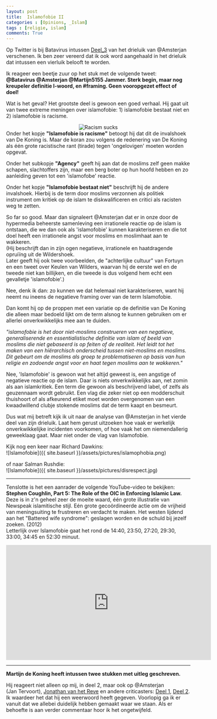 ```yaml
---
layout: post
title:  Islamofobie II
categories : [Opinions, _Islam]
tags : [religie, islam]
comments: True
---
```


Op Twitter is bij Batavirus intussen 
<a href="http://batavirus.nl/2016/05/12/islamofobie-stand-land-deel-3/" target="_blank">Deel_3</a> van het drieluik van @Amsterjan verschenen. Ik ben zeer vereerd dat ik ook word aangehaald in het drieluik dat intussen een vierluik belooft te worden.

Ik reageer een beetje zuur op het stuk met de volgende tweet:<br>
<b>@Batavirus @Amsterjan @Martijn5155 Jammer. Sterk begin, maar nog kreupeler definitie I-woord, en #framing. Geen vooropgezet effect of doel!</b>

Wat is het geval? Het grootste deel is gewoon een goed verhaal.
Hij gaat uit van twee extreme meningen over islamofobie: 1) islamofobie bestaat niet en 2) islamofobie is racisme. 
<div align="center">
<img src="{{ site.baseurl }}/assets/pictures/sucks.jpg" alt="Racism sucks">
</div>
Onder het kopje <b>"Islamofobie is racisme"</b> betoogt hij dat dit de invalshoek van De&nbsp;Koning is. Maar de koran zou volgens de redenering van De Koning als &eacute;&eacute;n grote racistische rant (tirade) tegen 'ongelovigen' moeten worden opgevat.

Onder het subkopje <b>"Agency"</b> geeft hij aan dat de moslims zelf geen makke schapen, slachtoffers zijn, maar een berg boter op hun hoofd hebben en zo aanleiding geven tot een 'islamofobe' reactie.

Onder het kopje <b>"Islamofobie bestaat niet"</b> beschrijft hij de andere invalshoek. Hierbij is de term door moslims verzonnen als politiek instrument om  kritiek op de islam te diskwalificeren en critici als racisten weg te zetten.



So far so good. Maar dan signaleert @Amsterjan  dat er in  onze door de hypermedia beheerste samenleving een irrationele reactie op de islam is ontstaan, die we dan ook als 'islamofobie' kunnen karakteriseren en die tot doel heeft een irrationele angst voor moslims en moslimhaat aan te wakkeren.<br>(Hij beschrijft dan in zijn ogen negatieve, irrationele en haatdragende oprui&iuml;ng uit de Wildershoek.<br>
Later geeft hij ook twee voorbeelden, de "achterlijke cultuur" van Fortuyn en een tweet over Keulen van Wilders, waarvan hij de eerste wel en de tweede niet kan billijken, en die tweede is dus volgend hem echt een gevalletje 'islamofobie'.)

Nee, denk ik dan: zo kunnen we dat helemaal niet karakteriseren, want hij neemt nu ineens de negatieve framing over van de term Islamofobie.

Dan komt hij op de proppen met een variatie op de definitie van De&nbsp;Koning die alleen maar bedoeld lijkt om de term alsnog te kunnen gebruiken om er allerlei onverkwikkelijks mee aan te duiden.

<i>"islamofobie is het door niet-moslims construeren van een negatieve, generaliserende en essentialistische definitie van islam of beeld van moslims die niet gebaseerd is op feiten of de realiteit. Het leidt tot het maken van een hi&euml;rarchisch onderscheid tussen niet-moslims en moslims. Dit gebeurt om de moslims als groep te problematiseren op basis van hun religie en zodoende angst voor en haat tegen moslims aan te wakkeren."</i>

 Nee, 'Islamofobie' is gewoon wat het altijd geweest is, een angstige of negatieve reactie op de islam. Daar is niets onverkwikkelijks aan, net zomin als aan islamkritiek. Een term die gewoon als beschrijvend label, of zelfs als geuzennaam wordt
gebruikt. Een vlag die zeker niet op een modderschuit thuishoort of als afkeurend etiket moet worden overgenomen van een kwaadwillend clubje stokende moslims dat de term kaapt en besmeurt.

Dus wat mij betreft kijk ik uit naar de analyse van @Amsterjan in het vierde deel van zijn drieluik. Laat hem gerust uitzoeken hoe vaak er werkelijk onverkwikkelijke incidenten voorkomen, of hoe vaak het om niemendallerig geweeklaag gaat. Maar niet onder de vlag van Islamofobie.

Kijk nog een keer naar Richard Dawkins:<br>
![Islamofobie]({{ site.baseurl }}/assets/pictures/islamophobia.png)

of naar Salman Rushdie:<br>
![Islamofobie]({{ site.baseurl }}/assets/pictures/disrespect.jpg)

<hr>

Tenslotte is het een aanrader de volgende YouTube-video te bekijken:<br>
<b>Stephen Coughlin, Part 5: The Role of the OIC in Enforcing Islamic Law.</b><br>
Deze is in z'n geheel zeer de moeite waard, &eacute;&eacute;n grote illustratie van Newspeak islamitische stijl. E&eacute;n grote geco&ouml;rdineerde actie om de vrijheid van meningsuiting te frustreren en verdacht te maken. Het westen lijdend aan het "Battered wife syndrome": geslagen worden en de schuld bij jezelf zoeken. (2012)<br>
Letterlijk over Islamofobie gaat het rond de 14:40, 23:50, 27:20, 29:30, 33:00, 34:45 en 52:30&nbsp;minuut.<br>
<iframe width="560" height="315" src="https://www.youtube.com/embed/JkAZUvQAzkc" frameborder="0" allowfullscreen></iframe>

<hr>

**Martijn de Koning heeft intussen twee stukken met uitleg geschreven.**

Hij reageert niet alleen op mij, in deel 2, maar ook op @Amsterjan (Jan&nbsp;Tervoort), <a href="http://www.volkskrant.nl/binnenland/islamofobie-is-een-onzinnig-begrip~a4300521/?hash=0c28c3bcffdf9fe0795fcb703a0c3833189933ef" target="_blank">Jonathan van het Reve</a> en andere criticasters: <a href="http://religionresearch.org/closer/2016/05/14/islamofobie-de-racialisering-van-moslims-een-toelichting-1/" target="_blank">Deel 1</a>,
<a href="http://religionresearch.org/closer/2016/05/15/islamofobie-de-racialisering-van-moslims-een-toelichting-2/" target="_blank">Deel 2</a>.<br>
Ik waardeer het dat hij een weerwoord heeft gegeven. Voorlopig ga ik er vanuit dat we allebei duidelijk hebben gemaakt waar we staan. Als er behoefte is aan verder commentaar hoor ik het ongetwijfeld.
